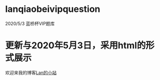 # lanqiaobeivipquestion
2020/5/3 蓝桥杯VIP题库
# 更新与2020年5月3日，采用html的形式展示
欢迎来我的博客[Lan的小站](https://www.lanol.cn)
